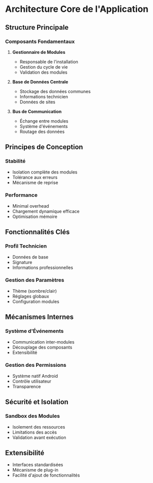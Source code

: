 # Architecture Core de l'Application

## Structure Principale

### Composants Fondamentaux
1. **Gestionnaire de Modules**
   - Responsable de l'installation
   - Gestion du cycle de vie
   - Validation des modules

2. **Base de Données Centrale**
   - Stockage des données communes
   - Informations technicien
   - Données de sites

3. **Bus de Communication**
   - Échange entre modules
   - Système d'événements
   - Routage des données

## Principes de Conception

### Stabilité
- Isolation complète des modules
- Tolérance aux erreurs
- Mécanisme de reprise

### Performance
- Minimal overhead
- Chargement dynamique efficace
- Optimisation mémoire

## Fonctionnalités Clés

### Profil Technicien
- Données de base
- Signature
- Informations professionnelles

### Gestion des Paramètres
- Thème (sombre/clair)
- Réglages globaux
- Configuration modules

## Mécanismes Internes

### Système d'Événements
- Communication inter-modules
- Découplage des composants
- Extensibilité

### Gestion des Permissions
- Système natif Android
- Contrôle utilisateur
- Transparence

## Sécurité et Isolation

### Sandbox des Modules
- Isolement des ressources
- Limitations des accès
- Validation avant exécution

## Extensibilité
- Interfaces standardisées
- Mécanisme de plug-in
- Facilité d'ajout de fonctionnalités
